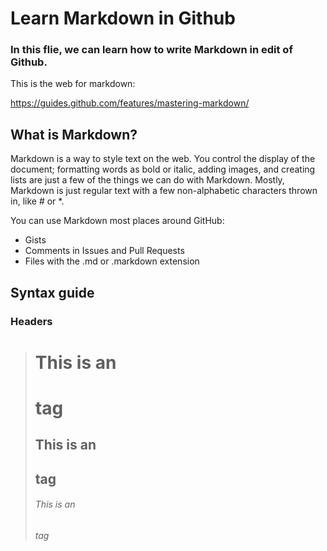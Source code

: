 # Learn Markdown in Github
### In this flie, we can learn how to write Markdown in edit of Github.

This is the web for markdown: 

<https://guides.github.com/features/mastering-markdown/>

## What is Markdown?

Markdown is a way to style text on the web. You control the display of the document; formatting words as bold or italic, adding images, and creating lists are just a few of the things we can do with Markdown. Mostly, Markdown is just regular text with a few non-alphabetic characters thrown in, like # or *.

You can use Markdown most places around GitHub:

+ Gists
+ Comments in Issues and Pull Requests
+ Files with the .md or .markdown extension

## Syntax guide

### Headers

># This is an <h1> tag
>## This is an <h2> tag
>###### This is an <h6> tag
